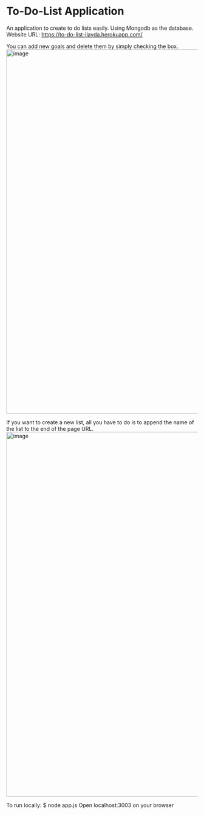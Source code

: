# To-Do-List Application
An application to create to do lists easily. Using Mongodb as the database.
Website URL: https://to-do-list-ilayda.herokuapp.com/

You can add new goals and delete them by simply checking the box.
<img width="959" alt="image" src="https://user-images.githubusercontent.com/53452296/155961649-0b989617-97e1-4bf5-86be-4919c9ca6309.png">

If you want to create a new list, all you have to do is to append the name of the
list to the end of the page URL.
<img width="960" alt="image" src="https://user-images.githubusercontent.com/53452296/155961713-a7bd7852-d9bf-48ac-806d-52d297a0856c.png">


To run locally:
$ node app.js
Open localhost:3003 on your browser

